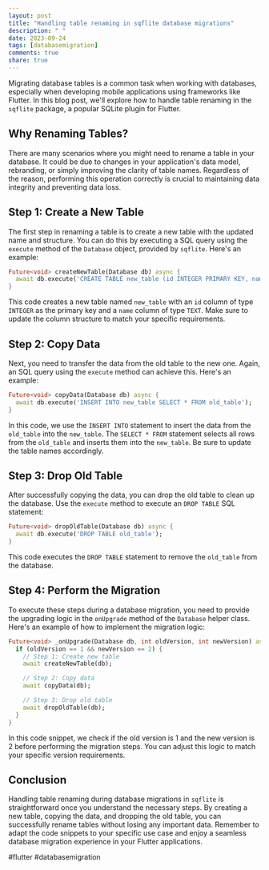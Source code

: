 ```yaml
---
layout: post
title: "Handling table renaming in sqflite database migrations"
description: " "
date: 2023-09-24
tags: [databasemigration]
comments: true
share: true
---
```


Migrating database tables is a common task when working with databases, especially when developing mobile applications using frameworks like Flutter. In this blog post, we'll explore how to handle table renaming in the `sqflite` package, a popular SQLite plugin for Flutter.

## Why Renaming Tables?

There are many scenarios where you might need to rename a table in your database. It could be due to changes in your application's data model, rebranding, or simply improving the clarity of table names. Regardless of the reason, performing this operation correctly is crucial to maintaining data integrity and preventing data loss.

## Step 1: Create a New Table

The first step in renaming a table is to create a new table with the updated name and structure. You can do this by executing a SQL query using the `execute` method of the `Database` object, provided by `sqflite`. Here's an example:

```dart
Future<void> createNewTable(Database db) async {
  await db.execute('CREATE TABLE new_table (id INTEGER PRIMARY KEY, name TEXT)');
}
```

This code creates a new table named `new_table` with an `id` column of type `INTEGER` as the primary key and a `name` column of type `TEXT`. Make sure to update the column structure to match your specific requirements.

## Step 2: Copy Data

Next, you need to transfer the data from the old table to the new one. Again, an SQL query using the `execute` method can achieve this. Here's an example:

```dart
Future<void> copyData(Database db) async {
  await db.execute('INSERT INTO new_table SELECT * FROM old_table');
}
```

In this code, we use the `INSERT INTO` statement to insert the data from the `old_table` into the `new_table`. The `SELECT * FROM` statement selects all rows from the `old_table` and inserts them into the `new_table`. Be sure to update the table names accordingly.

## Step 3: Drop Old Table

After successfully copying the data, you can drop the old table to clean up the database. Use the `execute` method to execute an `DROP TABLE` SQL statement:

```dart
Future<void> dropOldTable(Database db) async {
  await db.execute('DROP TABLE old_table');
}
```

This code executes the `DROP TABLE` statement to remove the `old_table` from the database.

## Step 4: Perform the Migration

To execute these steps during a database migration, you need to provide the upgrading logic in the `onUpgrade` method of the `Database` helper class. Here's an example of how to implement the migration logic:

```dart
Future<void> _onUpgrade(Database db, int oldVersion, int newVersion) async {
  if (oldVersion == 1 && newVersion == 2) {
    // Step 1: Create new table
    await createNewTable(db);

    // Step 2: Copy data
    await copyData(db);

    // Step 3: Drop old table
    await dropOldTable(db);
  }
}
```

In this code snippet, we check if the old version is 1 and the new version is 2 before performing the migration steps. You can adjust this logic to match your specific version requirements.

## Conclusion

Handling table renaming during database migrations in `sqflite` is straightforward once you understand the necessary steps. By creating a new table, copying the data, and dropping the old table, you can successfully rename tables without losing any important data. Remember to adapt the code snippets to your specific use case and enjoy a seamless database migration experience in your Flutter applications.

#flutter #databasemigration
